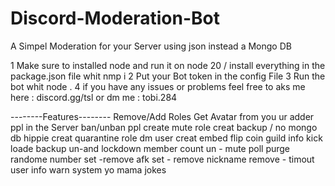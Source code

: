 # Discord-Moderation-Bot
A Simpel Moderation for your Server using json instead a Mongo DB

1 Make sure to installed node and run it on node 20 / install everything in the package.json file whit nmp i
2 Put your Bot token in the config File
3 Run the bot whit node . 
4 if you have any issues or problems feel free to aks me here : discord.gg/tsl or dm me : tobi.284


--------Features--------
Remove/Add Roles
Get Avatar from you ur adder ppl in the Server
ban/unban ppl
create mute role 
creat backup    / no mongo db hippie 
creat quarantine role
dm user
creat embed
flip coin 
guild info 
kick
loade backup
un-and lockdown
member count
un - mute 
poll
purge
randome number
set -remove afk
set - remove nickname
remove - timout 
user info 
warn system 
yo mama jokes



